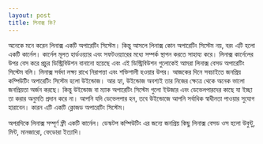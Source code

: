 ```yaml
---
layout: post
title: লিনাক্স কি?
---
```

অনেকে মনে করেন লিনাক্স একটি অপারেটিং সিস্টেম। কিন্তু আসলে লিনাক্স কোন অপারেটিং সিস্টেম নয়, বরং এটি হলো একটি কার্নেল। 
কার্নেল মূলত হার্ডওয়্যার এবং সফটওয়্যারের মধ্যে সম্পর্ক স্থাপন করতে সাহায্য করে। 
লিনাক্স কার্নেলের উপর বেস করে প্রচুর ডিস্ট্রিবিউশন বানানো হয়েছে এবং এই ডিস্ট্রিবিউশন গুলোকেই আমরা লিনাক্স বেসড অপারেটিং সিস্টেম বলি। 
লিনাক্স সর্বদা লক্ষ্য রাখে নিরাপত্তা এবং শক্তিশালী হওয়ার উপর। আজকের দিনে সবচাইতে জনপ্রিয় কম্পিউটিং অপারেটিং সিস্টেম হলো উইন্ডোজ। 
আর হ্যা, উইন্ডোজ অবশ্যই তার নিজের ক্ষেত্রে থেকে অনেক ভালো জনপ্রিয়তা অর্জন করছে। কিন্তু উইন্ডোজ বা ম্যাক অপারেটিং সিস্টেম গুলো ইউজার এবং ডেভেলপারদের কাছে যা ইচ্ছা তা করার অনুমতি প্রদান করে না। 
আপনি যদি ডেভেলপার হন, তবে উইন্ডোজে আপনি সর্বাধিক স্বাধীনতা পাওয়ার সুযোগ হারাবেন। 
কারন এটি একটি ক্লোজড অপারেটিং সিস্টেম।

অপরদিকে লিনাক্স সম্পূর্ণ ফ্রী একটি কার্নেল। ডেস্কটপ কম্পিউটিং এর জন্যে জনপ্রিয় কিছু লিনাক্স বেসড ওস হলো উবুন্টু, মিন্ট, মানজারো, ফেডোরা ইত্যাদি।
